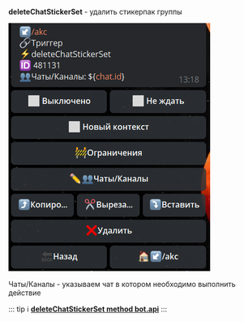 
**deleteChatStickerSet** - удалить стикерпак группы

![](./1.png)

Чаты/Каналы - указываем чат в котором необходимо выполнить действие


::: tip ℹ️
[**deleteChatStickerSet  method bot.api**](https://core.telegram.org/bots/api#deletechatstickerset)
:::






